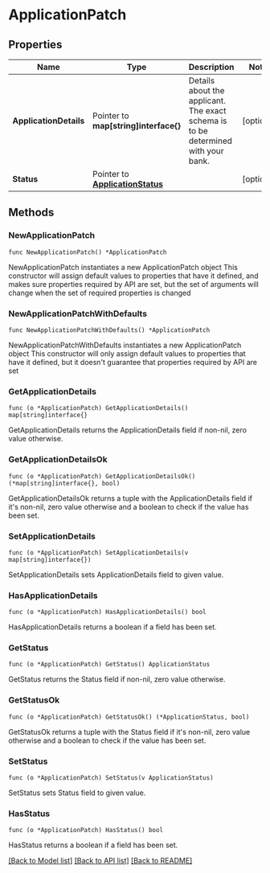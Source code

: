 # ApplicationPatch

## Properties

Name | Type | Description | Notes
------------ | ------------- | ------------- | -------------
**ApplicationDetails** | Pointer to **map[string]interface{}** | Details about the applicant. The exact schema is to be determined with your bank. | [optional] 
**Status** | Pointer to [**ApplicationStatus**](ApplicationStatus.md) |  | [optional] 

## Methods

### NewApplicationPatch

`func NewApplicationPatch() *ApplicationPatch`

NewApplicationPatch instantiates a new ApplicationPatch object
This constructor will assign default values to properties that have it defined,
and makes sure properties required by API are set, but the set of arguments
will change when the set of required properties is changed

### NewApplicationPatchWithDefaults

`func NewApplicationPatchWithDefaults() *ApplicationPatch`

NewApplicationPatchWithDefaults instantiates a new ApplicationPatch object
This constructor will only assign default values to properties that have it defined,
but it doesn't guarantee that properties required by API are set

### GetApplicationDetails

`func (o *ApplicationPatch) GetApplicationDetails() map[string]interface{}`

GetApplicationDetails returns the ApplicationDetails field if non-nil, zero value otherwise.

### GetApplicationDetailsOk

`func (o *ApplicationPatch) GetApplicationDetailsOk() (*map[string]interface{}, bool)`

GetApplicationDetailsOk returns a tuple with the ApplicationDetails field if it's non-nil, zero value otherwise
and a boolean to check if the value has been set.

### SetApplicationDetails

`func (o *ApplicationPatch) SetApplicationDetails(v map[string]interface{})`

SetApplicationDetails sets ApplicationDetails field to given value.

### HasApplicationDetails

`func (o *ApplicationPatch) HasApplicationDetails() bool`

HasApplicationDetails returns a boolean if a field has been set.

### GetStatus

`func (o *ApplicationPatch) GetStatus() ApplicationStatus`

GetStatus returns the Status field if non-nil, zero value otherwise.

### GetStatusOk

`func (o *ApplicationPatch) GetStatusOk() (*ApplicationStatus, bool)`

GetStatusOk returns a tuple with the Status field if it's non-nil, zero value otherwise
and a boolean to check if the value has been set.

### SetStatus

`func (o *ApplicationPatch) SetStatus(v ApplicationStatus)`

SetStatus sets Status field to given value.

### HasStatus

`func (o *ApplicationPatch) HasStatus() bool`

HasStatus returns a boolean if a field has been set.


[[Back to Model list]](../README.md#documentation-for-models) [[Back to API list]](../README.md#documentation-for-api-endpoints) [[Back to README]](../README.md)


